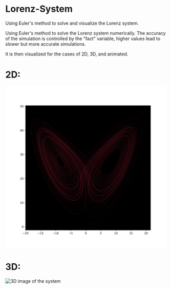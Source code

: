 # Lorenz-System
Using Euler's method to solve and visualize the Lorenz system.


Using Euler's method to solve the Lorenz system numerically. The accuracy of the simulation is controlled by the "fact" variable, 
higher values lead to slower but more accurate simulations.

It is then visualized for the cases of 2D, 3D, and animated.

# 2D: 

![2D image of the system](https://github.com/S-tuberosum/Lorenz-System/blob/main/2d.jpg)

# 3D: 

![3D image of the system](https://github.com/S-tuberosum/Lorenz-System/blob/main/3d.jpg)
